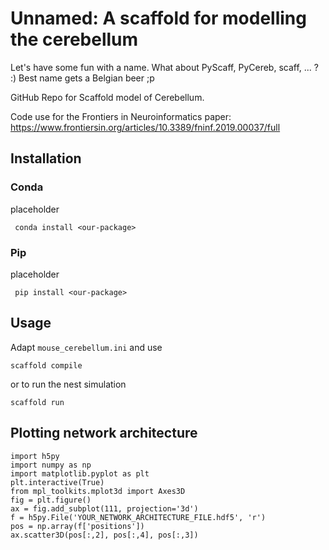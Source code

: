 # Unnamed: A scaffold for modelling the cerebellum
 Let's have some fun with a name. What about PyScaff, PyCereb, scaff, ... ? :) Best name gets a Belgian beer ;p
 
 GitHub Repo for Scaffold model of Cerebellum.

 Code use for the Frontiers in Neuroinformatics paper:
 https://www.frontiersin.org/articles/10.3389/fninf.2019.00037/full
 
## Installation

### Conda

placeholder

```
 conda install <our-package>
```

### Pip

placeholder

```
 pip install <our-package>
```

## Usage

Adapt `mouse_cerebellum.ini` and use

```
scaffold compile
```

or to run the nest simulation

```
scaffold run
```

## Plotting network architecture

```
import h5py
import numpy as np
import matplotlib.pyplot as plt
plt.interactive(True)
from mpl_toolkits.mplot3d import Axes3D
fig = plt.figure()
ax = fig.add_subplot(111, projection='3d')
f = h5py.File('YOUR_NETWORK_ARCHITECTURE_FILE.hdf5', 'r')
pos = np.array(f['positions'])
ax.scatter3D(pos[:,2], pos[:,4], pos[:,3])
```

